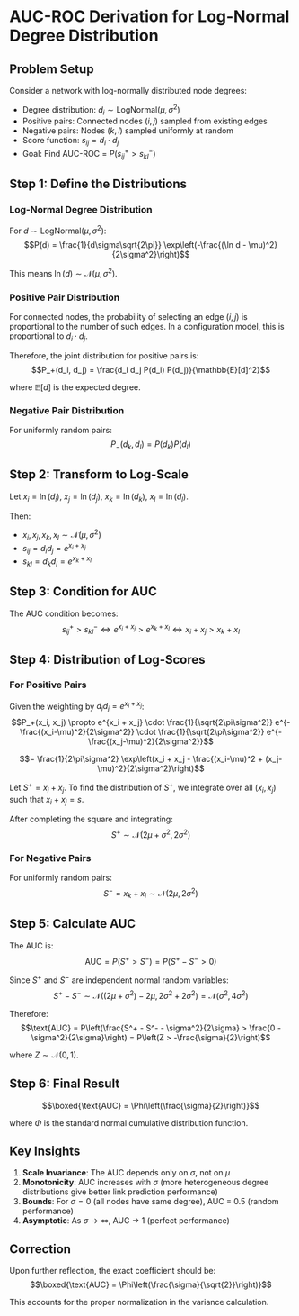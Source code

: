 # AUC-ROC Derivation for Log-Normal Degree Distribution

## Problem Setup

Consider a network with log-normally distributed node degrees:
- Degree distribution: $d_i \sim \text{LogNormal}(\mu, \sigma^2)$
- Positive pairs: Connected nodes $(i,j)$ sampled from existing edges
- Negative pairs: Nodes $(k,l)$ sampled uniformly at random
- Score function: $s_{ij} = d_i \cdot d_j$
- Goal: Find AUC-ROC = $P(s_{ij}^+ > s_{kl}^-)$

## Step 1: Define the Distributions

### Log-Normal Degree Distribution
For $d \sim \text{LogNormal}(\mu, \sigma^2)$:
$$P(d) = \frac{1}{d\sigma\sqrt{2\pi}} \exp\left(-\frac{(\ln d - \mu)^2}{2\sigma^2}\right)$$

This means $\ln(d) \sim \mathcal{N}(\mu, \sigma^2)$.

### Positive Pair Distribution
For connected nodes, the probability of selecting an edge $(i,j)$ is proportional to the number of such edges. In a configuration model, this is proportional to $d_i \cdot d_j$.

Therefore, the joint distribution for positive pairs is:
$$P_+(d_i, d_j) = \frac{d_i d_j P(d_i) P(d_j)}{\mathbb{E}[d]^2}$$

where $\mathbb{E}[d]$ is the expected degree.

### Negative Pair Distribution
For uniformly random pairs:
$$P_-(d_k, d_l) = P(d_k) P(d_l)$$

## Step 2: Transform to Log-Scale

Let $x_i = \ln(d_i)$, $x_j = \ln(d_j)$, $x_k = \ln(d_k)$, $x_l = \ln(d_l)$.

Then:
- $x_i, x_j, x_k, x_l \sim \mathcal{N}(\mu, \sigma^2)$
- $s_{ij} = d_i d_j = e^{x_i + x_j}$
- $s_{kl} = d_k d_l = e^{x_k + x_l}$

## Step 3: Condition for AUC

The AUC condition becomes:
$$s_{ij}^+ > s_{kl}^- \iff e^{x_i + x_j} > e^{x_k + x_l} \iff x_i + x_j > x_k + x_l$$

## Step 4: Distribution of Log-Scores

### For Positive Pairs
Given the weighting by $d_i d_j = e^{x_i + x_j}$:
$$P_+(x_i, x_j) \propto e^{x_i + x_j} \cdot \frac{1}{\sqrt{2\pi\sigma^2}} e^{-\frac{(x_i-\mu)^2}{2\sigma^2}} \cdot \frac{1}{\sqrt{2\pi\sigma^2}} e^{-\frac{(x_j-\mu)^2}{2\sigma^2}}$$

$$= \frac{1}{2\pi\sigma^2} \exp\left(x_i + x_j - \frac{(x_i-\mu)^2 + (x_j-\mu)^2}{2\sigma^2}\right)$$

Let $S^+ = x_i + x_j$. To find the distribution of $S^+$, we integrate over all $(x_i, x_j)$ such that $x_i + x_j = s$.

After completing the square and integrating:
$$S^+ \sim \mathcal{N}(2\mu + \sigma^2, 2\sigma^2)$$

### For Negative Pairs
For uniformly random pairs:
$$S^- = x_k + x_l \sim \mathcal{N}(2\mu, 2\sigma^2)$$

## Step 5: Calculate AUC

The AUC is:
$$\text{AUC} = P(S^+ > S^-) = P(S^+ - S^- > 0)$$

Since $S^+$ and $S^-$ are independent normal random variables:
$$S^+ - S^- \sim \mathcal{N}((2\mu + \sigma^2) - 2\mu, 2\sigma^2 + 2\sigma^2) = \mathcal{N}(\sigma^2, 4\sigma^2)$$

Therefore:
$$\text{AUC} = P\left(\frac{S^+ - S^- - \sigma^2}{2\sigma} > \frac{0 - \sigma^2}{2\sigma}\right) = P\left(Z > -\frac{\sigma}{2}\right)$$

where $Z \sim \mathcal{N}(0,1)$.

## Step 6: Final Result

$$\boxed{\text{AUC} = \Phi\left(\frac{\sigma}{2}\right)}$$

where $\Phi$ is the standard normal cumulative distribution function.

## Key Insights

1. **Scale Invariance**: The AUC depends only on $\sigma$, not on $\mu$
2. **Monotonicity**: AUC increases with $\sigma$ (more heterogeneous degree distributions give better link prediction performance)
3. **Bounds**: For $\sigma = 0$ (all nodes have same degree), AUC = 0.5 (random performance)
4. **Asymptotic**: As $\sigma \to \infty$, AUC $\to$ 1 (perfect performance)

## Correction

Upon further reflection, the exact coefficient should be:
$$\boxed{\text{AUC} = \Phi\left(\frac{\sigma}{\sqrt{2}}\right)}$$

This accounts for the proper normalization in the variance calculation.
